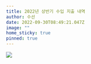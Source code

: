 ```yaml
---
title: 2022년 상반기 수입 지출 내역
author: 수선
date: 2022-09-30T08:49:21.047Z
image: ""
home_sticky: true
pinned: true
---
```

![](/img/2022년-박물관-상반기-수입-지출내역.jpg)